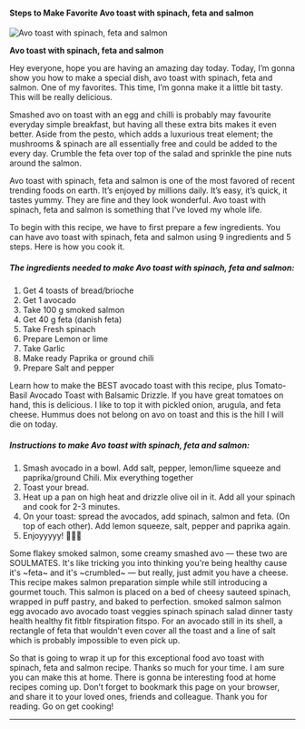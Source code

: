             

#### Steps to Make Favorite Avo toast with spinach, feta and salmon

![Avo toast with spinach, feta and salmon](https://img-global.cpcdn.com/recipes/7f88bc2f7b640ea8/751x532cq70/avo-toast-with-spinach-feta-and-salmon-recipe-main-photo.jpg)

**Avo toast with spinach, feta and salmon**

Hey everyone, hope you are having an amazing day today. Today, I’m gonna show you how to make a special dish, avo toast with spinach, feta and salmon. One of my favorites. This time, I’m gonna make it a little bit tasty. This will be really delicious.

Smashed avo on toast with an egg and chilli is probably may favourite everyday simple breakfast, but having all these extra bits makes it even better. Aside from the pesto, which adds a luxurious treat element; the mushrooms & spinach are all essentially free and could be added to the every day. Crumble the feta over top of the salad and sprinkle the pine nuts around the salmon.

Avo toast with spinach, feta and salmon is one of the most favored of recent trending foods on earth. It’s enjoyed by millions daily. It’s easy, it’s quick, it tastes yummy. They are fine and they look wonderful. Avo toast with spinach, feta and salmon is something that I’ve loved my whole life.

To begin with this recipe, we have to first prepare a few ingredients. You can have avo toast with spinach, feta and salmon using 9 ingredients and 5 steps. Here is how you cook it.

##### The ingredients needed to make Avo toast with spinach, feta and salmon:

1.  Get 4 toasts of bread/brioche
2.  Get 1 avocado
3.  Take 100 g smoked salmon
4.  Get 40 g feta (danish feta)
5.  Take Fresh spinach
6.  Prepare Lemon or lime
7.  Take Garlic
8.  Make ready Paprika or ground chili
9.  Prepare Salt and pepper

Learn how to make the BEST avocado toast with this recipe, plus Tomato-Basil Avocado Toast with Balsamic Drizzle. If you have great tomatoes on hand, this is delicious. I like to top it with pickled onion, arugula, and feta cheese. Hummus does not belong on avo on toast and this is the hill I will die on today.

##### Instructions to make Avo toast with spinach, feta and salmon:

1.  Smash avocado in a bowl. Add salt, pepper, lemon/lime squeeze and paprika/ground Chili. Mix everything together
2.  Toast your bread.
3.  Heat up a pan on high heat and drizzle olive oil in it. Add all your spinach and cook for 2-3 minutes.
4.  On your toast: spread the avocados, add spinach, salmon and feta. (On top of each other). Add lemon squeeze, salt, pepper and paprika again.
5.  Enjoyyyyy! 🥑🍞🥬

Some flakey smoked salmon, some creamy smashed avo — these two are SOULMATES. It's like tricking you into thinking you're being healthy cause it's ~feta~ and it's ~crumbled~ — but really, just admit you have a cheese. This recipe makes salmon preparation simple while still introducing a gourmet touch. This salmon is placed on a bed of cheesy sauteed spinach, wrapped in puff pastry, and baked to perfection. smoked salmon salmon egg avocado avo avocado toast veggies spinach spinach salad dinner tasty health healthy fit fitblr fitspiration fitspo. For an avocado still in its shell, a rectangle of feta that wouldn't even cover all the toast and a line of salt which is probably impossible to even pick up.

So that is going to wrap it up for this exceptional food avo toast with spinach, feta and salmon recipe. Thanks so much for your time. I am sure you can make this at home. There is gonna be interesting food at home recipes coming up. Don’t forget to bookmark this page on your browser, and share it to your loved ones, friends and colleague. Thank you for reading. Go on get cooking!

* * *